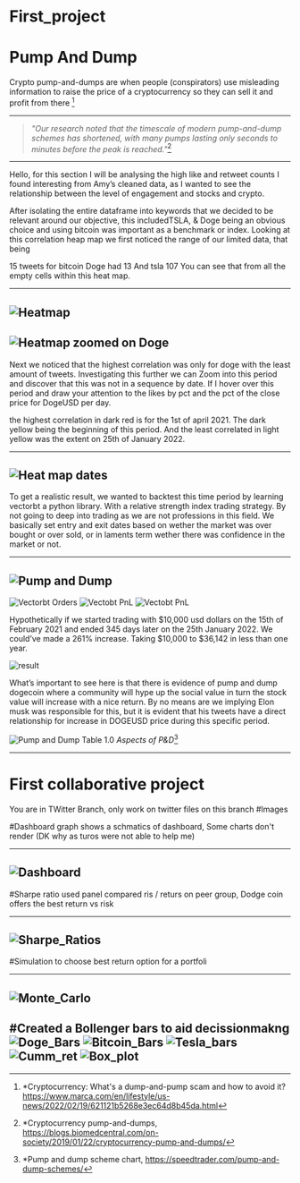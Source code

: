 # First_project
# **Pump And Dump**



Crypto pump-and-dumps are when people (conspirators) use misleading information to raise the price of a cryptocurrency so they can sell it and profit from there [^1]

---
 >*"Our research noted that the timescale of modern pump-and-dump schemes has shortened, with many pumps lasting only seconds to minutes before the peak is reached."*[^2]
---

Hello, for this section I will be analysing the high like and retweet counts I found interesting from Amy’s cleaned data, as I wanted to see the relationship between the level of engagement and stocks and crypto.

After isolating  the entire dataframe into keywords that we decided to be relevant around our objective, this includedTSLA, & Doge being an obvious choice and using bitcoin was important as a benchmark or index. Looking at this correlation heap map we first noticed the range of our limited data, that being

15 tweets for bitcoin
Doge had 13
And tsla 107
You can see that from all the empty cells within this heat map.

---
![Heatmap](Images/heat%20map.PNG)
---
![Heatmap zoomed on Doge](Images/heat%20map%20zoomed.PNG)
---

Next we noticed that the highest correlation was only for doge with the least amount of tweets. Investigating this further we can
Zoom into this period and discover that this was not in a sequence by date. If I hover over this period and draw your attention to the likes by pct and the pct of the close price for DogeUSD per day.

the highest correlation in dark red is for the 1st of april 2021. The dark yellow being the beginning of this period. And the least correlated in light yellow was the extent on 25th of January 2022.

---
![Heat map dates](Images/elon%20and%20dump%20df.PNG)
---

To get a realistic result, we wanted to backtest this time period by learning vectorbt a python library. With a relative strength index trading strategy. By not going to deep into trading as we are not professions in this field. We basically set entry and exit dates based on wether the market was over bought or over sold, or in laments term wether there was confidence in the market or not.

---
![Pump and Dump](Images/vectobt%20buysell.PNG)
---
![Vectorbt Orders](Images/ordervector.PNG)
![Vectobt PnL](Images/Trade%20pnl%20vectorbt.PNG)
![Vectobt PnL](Images/cumalitive%20vectorbt.PNG)



Hypothetically if we started trading with $10,000 usd dollars on the 15th of February 2021 and ended 345 days later on the 25th January 2022. We could’ve made a 261% increase. Taking $10,000 to $36,142 in less than one year.

![result](Images/results.PNG)

What’s important to see here is that there is evidence of pump and dump dogecoin where a community will hype up the social value in turn the stock value will increase with a nice return. By no means are we implying Elon musk was responsible for this, but it is evident that his tweets have a direct relationship for increase in DOGEUSD price during this specific period.

![Pump and Dump](Images/pumpanddumpschemes.jpg)
Table 1.0 *Aspects of P&D*[^3]

---


# **First collaborative project** 

You are in TWitter Branch, only work on twitter files on this branch
#Images

#Dashboard graph shows a schmatics of dashboard, Some charts don't render (DK why as turos were not able to help me)

---
![Dashboard](Images/Dashboard.JPG)
---

#Sharpe ratio used panel compared ris / returs on peer group, Dodge coin offers the best return vs risk

---
![Sharpe_Ratios](Images/Sharpe.JPG)
---

#Simulation to choose best return option for a portfoli

---
![Monte_Carlo](Images/Monte.JPG)
---

#Created a Bollenger bars to aid decissionmakng 
![Doge_Bars](Images/Doge_BollBar.JPG)
![Bitcoin_Bars](Images/Bitcoin_BollBar.JPG)
![Tesla_bars](Images/Tesla_BollBar.JPG)
![Cumm_ret](Images/Cummulative_returns.JPG)
![Box_plot](Images/Box_plot.JPG)
---














[^1]: *Cryptocurrency: What's a dump-and-pump scam and how to avoid it? https://www.marca.com/en/lifestyle/us-news/2022/02/19/621121b5268e3ec64d8b45da.html

[^2]: *Cryptocurrency pump-and-dumps, https://blogs.biomedcentral.com/on-society/2019/01/22/cryptocurrency-pump-and-dumps/

[^3]: *Pump and dump scheme chart, https://speedtrader.com/pump-and-dump-schemes/



